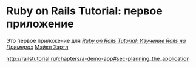 # Ruby on Rails Tutorial: первое приложение

Это первое приложение для
[*Ruby on Rails Tutorial: Изучение Rails на Примерах*](http://railstutorial.org/)
 [Майкл Хартл](http://michaelhartl.com/)
 
 http://railstutorial.ru/chapters/a-demo-app#sec-planning_the_application
